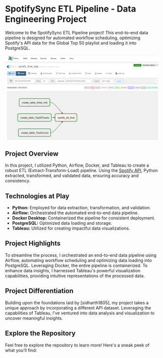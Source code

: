 # SpotifySync ETL Pipeline - Data Engineering Project

Welcome to the SpotifySync ETL Pipeline project! This end-to-end data pipeline is designed for automated workflow scheduling, optimizing Spotify's API data for the Global Top 50 playlist and loading it into PostgreSQL. 

![Screenshot](Portfolio1_2.png)

## Project Overview
In this project, I utilized Python, Airflow, Docker, and Tableau to create a robust ETL (Extract-Transform-Load) pipeline. Using the [Spotify API](https://developer.spotify.com/documentation/web-api/reference/get-playlist), Python extracted, transformed, and validated data, ensuring accuracy and consistency.

## Technologies at Play
- **Python:** Employed for data extraction, transformation, and validation.
- **Airflow:** Orchestrated the automated end-to-end data pipeline.
- **Docker Desktop:** Containerized the pipeline for consistent deployment.
- **PostgreSQL:** Optimized data loading and storage.
- **Tableau:** Utilized for creating impactful data visualizations.

## Project Highlights
To streamline the process, I orchestrated an end-to-end data pipeline using Airflow, automating workflow scheduling and optimizing data loading into PostgreSQL. Leveraging Docker, the entire pipeline is containerized. To enhance data insights, I harnessed Tableau's powerful visualization capabilities, providing intuitive representations of the processed data.

## Project Differentiation
Building upon the foundations laid by [sidharth1805], my project takes a unique approach by incorporating a different API dataset. Leveraging the capabilities of Tableau, I've ventured into data analysis and visualization to uncover meaningful insights.

## Explore the Repository
Feel free to explore the repository to learn more! Here's a sneak peek of what you'll find:


